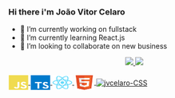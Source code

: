 ### Hi there i'm João Vitor Celaro

- 🔭 I’m currently working on fullstack
- 🌱 I’m currently learning React.js
- 👯 I’m looking to collaborate on new business

<div align="center">
  <a href="https://github.com/jvcelaro">
  <img height="180em" src="https://github-readme-stats.vercel.app/api?username=jvcelaro&show_icons=true&theme=dark&include_all_commits=true&count_private=true"/>
  <img height="180em" src="https://github-readme-stats.vercel.app/api/top-langs/?username=jvcelaro&layout=compact&langs_count=7&theme=dark"/>
</div>
<div style="display: inline_block"><br>
  <img align="center" alt="jvcelaro-Js" height="30" width="40" src="https://raw.githubusercontent.com/devicons/devicon/master/icons/javascript/javascript-plain.svg">
  <img align="center" alt="jvcelaro-ts" height="30" width="40" src="https://raw.githubusercontent.com/devicons/devicon/master/icons/typescript/typescript-plain.svg">
  <img align="center" alt="jvcelaro-React" height="30" width="40" src="https://raw.githubusercontent.com/devicons/devicon/master/icons/react/react-original.svg">
  <img align="center" alt="jvcelaro-HTML" height="30" width="40" src="https://raw.githubusercontent.com/devicons/devicon/master/icons/html5/html5-original.svg">
  <img align="center" alt="jvcelaro-CSS" height="30" width="40" src="https://raw.githubusercontent.com/devicons/devicon/master/icons/css3/css3-original.svg
  
  ###
 
 
  ![Snake animation](https://github.com/jvcelaro/jvcelaro/blob/output/github-contribution-grid-snake.svg)
 
</div>
